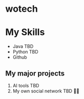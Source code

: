 # wotech

# My Skills
- Java TBD
- Python TBD
- Github

## My major projects
1. AI tools TBD
2. My own social network TBD
🐱‍👤
